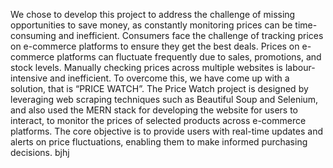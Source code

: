 We chose to develop this project to address the challenge of missing opportunities to save money, as constantly monitoring prices can be time-consuming and inefficient. Consumers face the challenge of tracking prices on e-commerce platforms to ensure they get the best deals. Prices on e-commerce platforms can fluctuate frequently due to sales, promotions, and stock levels. Manually checking prices across multiple websites is labour-intensive and inefficient. To overcome this, we have come up with a solution, that is “PRICE WATCH”. The Price Watch project is designed by leveraging web scraping techniques such as Beautiful Soup and Selenium, and also used the MERN stack for developing the website for users to interact, to monitor the prices of selected products across e-commerce platforms. The core objective is to provide users with real-time updates and alerts on price fluctuations, enabling them to make informed purchasing decisions.
bjhj
